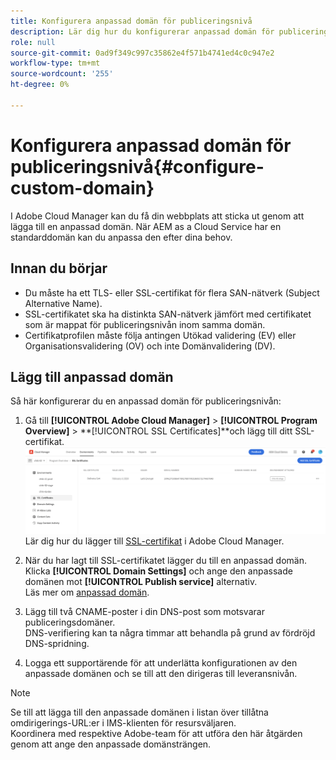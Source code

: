 ```yaml
---
title: Konfigurera anpassad domän för publiceringsnivå
description: Lär dig hur du konfigurerar anpassad domän för publiceringsnivå i Adobe Cloud Manager.
role: null
source-git-commit: 0ad9f349c997c35862e4f571b4741ed4c0c947e2
workflow-type: tm+mt
source-wordcount: '255'
ht-degree: 0%

---
```



# Konfigurera anpassad domän för publiceringsnivå{#configure-custom-domain}

I Adobe Cloud Manager kan du få din webbplats att sticka ut genom att lägga till en anpassad domän. När AEM as a Cloud Service har en standarddomän kan du anpassa den efter dina behov.
<!-- For example, AEM sites can use `sites.custom_domain.com`, and the AEM publish domain can be accessed via `assets.custom_domain.com`. Additionally, getting an SSL certificate for assets.pmi.com with a SAN entry for `delivery.custom_domain.com` improves security and trustworthiness. -->

## Innan du börjar

* Du måste ha ett TLS- eller SSL-certifikat för flera SAN-nätverk (Subject Alternative Name).
* SSL-certifikatet ska ha distinkta SAN-nätverk jämfört med certifikatet som är mappat för publiceringsnivån inom samma domän.
* Certifikatprofilen måste följa antingen Utökad validering (EV) eller Organisationsvalidering (OV) och inte Domänvalidering (DV).


## Lägg till anpassad domän

Så här konfigurerar du en anpassad domän för publiceringsnivån:

1. Gå till **[!UICONTROL Adobe Cloud Manager]** > **[!UICONTROL Program Overview]** > **[!UICONTROL SSL Certificates]**och lägg till ditt SSL-certifikat.
   ![image](/help/assets/assets/ssl-certificate.png)
Lär dig hur du lägger till [SSL-certifikat](https://experienceleague.adobe.com/docs/experience-manager-cloud-service/content/implementing/using-cloud-manager/manage-ssl-certificates/add-ssl-certificate.html?lang=en) i Adobe Cloud Manager.

1. När du har lagt till SSL-certifikatet lägger du till en anpassad domän. Klicka **[!UICONTROL Domain Settings]** och ange den anpassade domänen mot **[!UICONTROL Publish service]** alternativ.
   <br> Läs mer om [anpassad domän](https://experienceleague.adobe.com/docs/experience-manager-cloud-service/content/implementing/using-cloud-manager/custom-domain-names/add-custom-domain-name.html?lang=en).

1. Lägg till två CNAME-poster i din DNS-post som motsvarar publiceringsdomäner.
   <br> DNS-verifiering kan ta några timmar att behandla på grund av fördröjd DNS-spridning.

1. Logga ett supportärende för att underlätta konfigurationen av den anpassade domänen och se till att den dirigeras till leveransnivån.

>[!NOTE]
>
> Se till att lägga till den anpassade domänen i listan över tillåtna omdirigerings-URL:er i IMS-klienten för resursväljaren.<br>Koordinera med respektive Adobe-team för att utföra den här åtgärden genom att ange den anpassade domänsträngen.
